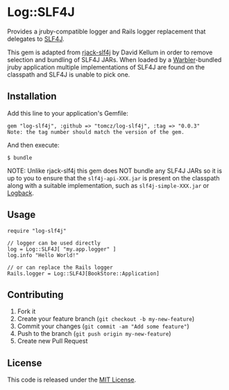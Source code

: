 # Log::SLF4J

Provides a jruby-compatible logger and Rails logger replacement that delegates to [SLF4J](http://www.slf4j.org/).

This gem is adapted from [rjack-slf4j](https://github.com/dekellum/rjack) by David Kellum in order to remove selection and bundling of SLF4J JARs. When loaded by a [Warbler](https://github.com/jruby/warbler)-bundled jruby application multiple implementations of SLF4J are found on the classpath and SLF4J is unable to pick one.

## Installation

Add this line to your application's Gemfile:

    gem "log-slf4j", :github => "tomcz/log-slf4j", :tag => "0.0.3"
    Note: the tag number should match the version of the gem.

And then execute:

    $ bundle

NOTE: Unlike rjack-slf4j this gem does NOT bundle any SLF4J JARs so it is up to you to ensure that the `slf4j-api-XXX.jar` is present on the classpath along with a suitable implementation, such as `slf4j-simple-XXX.jar` or [Logback](http://logback.qos.ch/).

## Usage

    require "log-slf4j"

    // logger can be used directly
    log = Log::SLF4J[ "my.app.logger" ]
    log.info "Hello World!"

    // or can replace the Rails logger
    Rails.logger = Log::SLF4J[BookStore::Application]

## Contributing

1. Fork it
2. Create your feature branch (`git checkout -b my-new-feature`)
3. Commit your changes (`git commit -am "Add some feature"`)
4. Push to the branch (`git push origin my-new-feature`)
5. Create new Pull Request

## License

This code is released under the [MIT License](http://www.opensource.org/licenses/mit-license.php).
